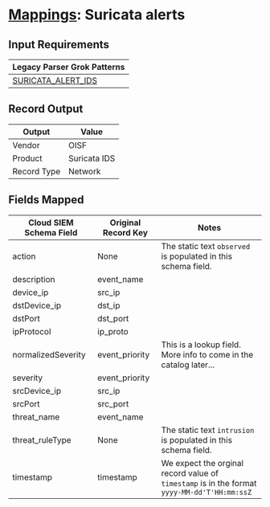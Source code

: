 # [Mappings](README.md): Suricata alerts

## Input Requirements

|Legacy Parser Grok Patterns|
|-------------|
|[SURICATA_ALERT_IDS](../legacy_parsers/SURICATA_ALERT_IDS.md)|

## Record Output

|Output|Value|
|------|-----|
|Vendor|OISF|
|Product|Suricata IDS|
|Record Type|Network|

## Fields Mapped

|Cloud SIEM Schema Field|Original Record Key|Notes|
|-----------------------|-------------------|-----|
|action|None|The static text `observed` is populated in this schema field.|
|description|event_name||
|device_ip|src_ip||
|dstDevice_ip|dst_ip||
|dstPort|dst_port||
|ipProtocol|ip_proto||
|normalizedSeverity|event_priority|This is a lookup field. More info to come in the catalog later...|
|severity|event_priority||
|srcDevice_ip|src_ip||
|srcPort|src_port||
|threat_name|event_name||
|threat_ruleType|None|The static text `intrusion` is populated in this schema field.|
|timestamp|timestamp|We expect the orginal record value of `timestamp` is in the format `yyyy-MM-dd'T'HH:mm:ssZ`|

